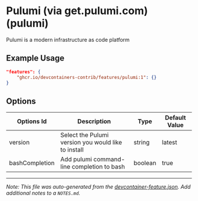 

# Pulumi (via get.pulumi.com) (pulumi)

Pulumi is a modern infrastructure as code platform

## Example Usage

```json
"features": {
    "ghcr.io/devcontainers-contrib/features/pulumi:1": {}
}
```

## Options

| Options Id | Description | Type | Default Value |
|-----|-----|-----|-----|
| version | Select the Pulumi version you would like to install | string | latest |
| bashCompletion | Add pulumi command-line completion to bash | boolean | true |



---

_Note: This file was auto-generated from the [devcontainer-feature.json](https://github.com/devcontainers-contrib/features/blob/main/src/pulumi/devcontainer-feature.json).  Add additional notes to a `NOTES.md`._
